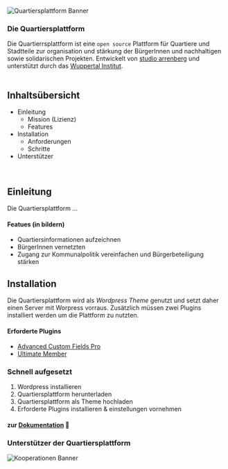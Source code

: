 <!-- ![alt text](https://resources.arrenberg.studio/Github-Banner_04.jpg) -->
![Quartiersplattform Banner](https://github.com/studio-arrenberg/quartiersplattform/blob/main/.github/assets/quartiersplattform-banner-02.jpg)

### Die Quartiersplattform
Die Quartierrsplattform ist eine `open source` Plattform für Quartiere und Stadtteile zur organisation und stärkung der BürgerInnen und nachhaltigen sowie solidarischen Projekten. Entwickelt von [studio arrenberg](https://arrenberg.studio)
und unterstützt durch das [Wuppertal Institut](https://wupperinst.org/p/wi/p/s/pd/921/).<br><br>

## Inhaltsübersicht
- Einleitung
  - Mission (Lizienz)
  - Features
- Installation
  - Anforderungen
  - Schritte
- Unterstützer

<br>

## Einleitung
Die Quartiersplattform ...

#### Featues (in bildern)
- Quartiersinformationen aufzeichnen
- BürgerInnen vernetzten 
- Zugang zur Kommunalpolitik vereinfachen und Bürgerbeteiligung stärken 


## Installation
Die Quartiersplattform wird als *Wordpress Theme* genutzt und setzt daher einen Server mit Worpress vorraus. Zusätzlich müssen zwei Plugins installiert werden um die Plattform zu nutzten. 
#### Erforderte Plugins
- [Advanced Custom Fields Pro](https://github.com/AdvancedCustomFields/acf)
- [Ultimate Member](https://ultimatemember.com)

### Schnell aufgesetzt
1. Wordpress installieren
2. Quartiersplattform herunterladen
3. Quartiersplattform als Theme hochladen
4. Erforderte Plugins installieren & einstellungen vornehmen

#### zur [Dokumentation](https://github.com/studio-arrenberg/quartiersplattform/blob/main/plugins.md) 📑

<!-- ## Beispiele
Die Quartiersplattform wird von folgenden Quartieren und Stadtteilen genutzt.
* Arrenberg in Wuppertal
* Langerfled in Wuppertal -->

### Unterstützer der Quartiersplattform
![Kooperationen Banner](https://github.com/studio-arrenberg/quartiersplattform/blob/main/.github/assets/kooperations-banner-01.png)